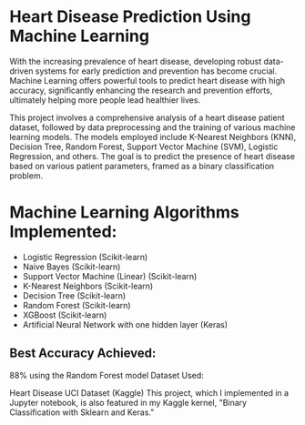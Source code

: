 # Heart Disease Prediction Using Machine Learning

With the increasing prevalence of heart disease, developing robust data-driven systems for early prediction and prevention has become crucial. Machine Learning offers powerful tools to predict heart disease with high accuracy, significantly enhancing the research and prevention efforts, ultimately helping more people lead healthier lives.

This project involves a comprehensive analysis of a heart disease patient dataset, followed by data preprocessing and the training of various machine learning models. The models employed include K-Nearest Neighbors (KNN), Decision Tree, Random Forest, Support Vector Machine (SVM), Logistic Regression, and others. The goal is to predict the presence of heart disease based on various patient parameters, framed as a binary classification problem.

# Machine Learning Algorithms Implemented:

- Logistic Regression (Scikit-learn)
- Naive Bayes (Scikit-learn)
- Support Vector Machine (Linear) (Scikit-learn)
- K-Nearest Neighbors (Scikit-learn)
- Decision Tree (Scikit-learn)
- Random Forest (Scikit-learn)
- XGBoost (Scikit-learn)
- Artificial Neural Network with one hidden layer (Keras)


## Best Accuracy Achieved:

88% using the Random Forest model
Dataset Used:

Heart Disease UCI Dataset (Kaggle)
This project, which I implemented in a Jupyter notebook, is also featured in my Kaggle kernel, "Binary Classification with Sklearn and Keras."
